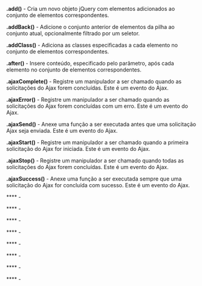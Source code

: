 **.add()** - Cria um novo objeto jQuery com elementos adicionados ao conjunto de elementos correspondentes.

**.addBack()** - Adicione o conjunto anterior de elementos da pilha ao conjunto atual, opcionalmente filtrado por um seletor.

**.addClass()** - Adiciona as classes especificadas a cada elemento no conjunto de elementos correspondentes.

**.after()** - Insere conteúdo, especificado pelo parâmetro, após cada elemento no conjunto de elementos correspondentes.

**.ajaxComplete()** - Registre um manipulador a ser chamado quando as solicitações do Ajax forem concluídas. Este é um evento do Ajax.

**.ajaxError()** - Registre um manipulador a ser chamado quando as solicitações do Ajax forem concluídas com um erro. Este é um evento do Ajax.

**.ajaxSend()** - Anexe uma função a ser executada antes que uma solicitação Ajax seja enviada. Este é um evento do Ajax.

**.ajaxStart()** - Registre um manipulador a ser chamado quando a primeira solicitação do Ajax for iniciada. Este é um evento do Ajax.

**.ajaxStop()** - Registre um manipulador a ser chamado quando todas as solicitações do Ajax forem concluídas. Este é um evento do Ajax.

**.ajaxSuccess()** - Anexe uma função a ser executada sempre que uma solicitação do Ajax for concluída com sucesso. Este é um evento do Ajax.

**** - 

**** - 

**** - 

**** - 

**** - 

**** - 

**** - 

**** - 
